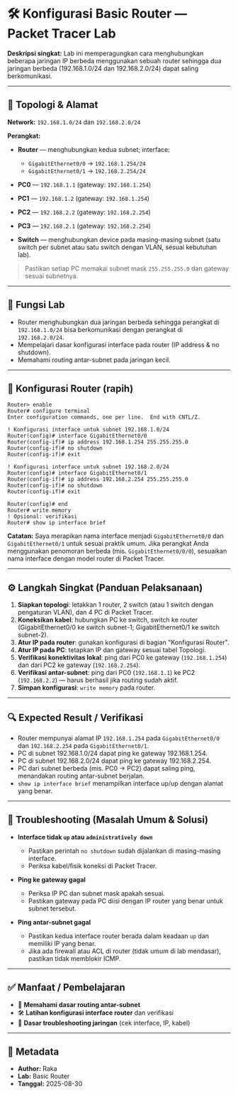 # 🛠️ Konfigurasi Basic Router — Packet Tracer Lab

**Deskripsi singkat:**
Lab ini memperagungkan cara menghubungkan beberapa jaringan IP berbeda menggunakan sebuah router sehingga dua jaringan berbeda (192.168.1.0/24 dan 192.168.2.0/24) dapat saling berkomunikasi.

---

## 🔌 Topologi & Alamat

**Network:** `192.168.1.0/24` dan `192.168.2.0/24`

**Perangkat:**

* **Router** — menghubungkan kedua subnet; interface:

  * `GigabitEthernet0/0` → `192.168.1.254/24`
  * `GigabitEthernet0/1` → `192.168.2.254/24`

* **PC0** — `192.168.1.1` (gateway: `192.168.1.254`)

* **PC1** — `192.168.1.2` (gateway: `192.168.1.254`)

* **PC2** — `192.168.2.2` (gateway: `192.168.2.254`)

* **PC3** — `192.168.2.1` (gateway: `192.168.2.254`)

* **Switch** — menghubungkan device pada masing-masing subnet (satu switch per subnet atau satu switch dengan VLAN, sesuai kebutuhan lab).

> Pastikan setiap PC memakai subnet mask `255.255.255.0` dan gateway sesuai subnetnya.

---

## 🔬 Fungsi Lab

* Router menghubungkan dua jaringan berbeda sehingga perangkat di `192.168.1.0/24` bisa berkomunikasi dengan perangkat di `192.168.2.0/24`.
* Mempelajari dasar konfigurasi interface pada router (IP address & no shutdown).
* Memahami routing antar-subnet pada jaringan kecil.

---

## 🧾 Konfigurasi Router (rapih)

```
Router> enable
Router# configure terminal
Enter configuration commands, one per line.  End with CNTL/Z.

! Konfigurasi interface untuk subnet 192.168.1.0/24
Router(config)# interface GigabitEthernet0/0
Router(config-if)# ip address 192.168.1.254 255.255.255.0
Router(config-if)# no shutdown
Router(config-if)# exit

! Konfigurasi interface untuk subnet 192.168.2.0/24
Router(config)# interface GigabitEthernet0/1
Router(config-if)# ip address 192.168.2.254 255.255.255.0
Router(config-if)# no shutdown
Router(config-if)# exit

Router(config)# end
Router# write memory
! Opsional: verifikasi
Router# show ip interface brief
```

**Catatan:** Saya merapikan nama interface menjadi `GigabitEthernet0/0` dan `GigabitEthernet0/1` untuk sesuai praktik umum. Jika perangkat Anda menggunakan penomoran berbeda (mis. `GigabitEthernet0/0/0`), sesuaikan nama interface dengan model router di Packet Tracer.

---

## ⚙️ Langkah Singkat (Panduan Pelaksanaan)

1. **Siapkan topologi**: letakkan 1 router, 2 switch (atau 1 switch dengan pengaturan VLAN), dan 4 PC di Packet Tracer.
2. **Koneksikan kabel**: hubungkan PC ke switch, switch ke router (GigabitEthernet0/0 ke switch subnet-1; GigabitEthernet0/1 ke switch subnet-2).
3. **Atur IP pada router**: gunakan konfigurasi di bagian "Konfigurasi Router".
4. **Atur IP pada PC**: tetapkan IP dan gateway sesuai tabel Topologi.
5. **Verifikasi konektivitas lokal**: ping dari PC0 ke gateway (`192.168.1.254`) dan dari PC2 ke gateway (`192.168.2.254`).
6. **Verifikasi antar-subnet**: ping dari PC0 (`192.168.1.1`) ke PC2 (`192.168.2.2`) — harus berhasil jika routing sudah aktif.
7. **Simpan konfigurasi**: `write memory` pada router.

---

## 🔍 Expected Result / Verifikasi

* Router mempunyai alamat IP `192.168.1.254` pada `GigabitEthernet0/0` dan `192.168.2.254` pada `GigabitEthernet0/1`.
* PC di subnet 192.168.1.0/24 dapat ping ke gateway 192.168.1.254.
* PC di subnet 192.168.2.0/24 dapat ping ke gateway 192.168.2.254.
* PC dari subnet berbeda (mis. PC0 → PC2) dapat saling ping, menandakan routing antar-subnet berjalan.
* `show ip interface brief` menampilkan interface up/up dengan alamat yang benar.

---

## 🛟 Troubleshooting (Masalah Umum & Solusi)

* **Interface tidak `up` atau `administratively down`**

  * Pastikan perintah `no shutdown` sudah dijalankan di masing-masing interface.
  * Periksa kabel/fisik koneksi di Packet Tracer.

* **Ping ke gateway gagal**

  * Periksa IP PC dan subnet mask apakah sesuai.
  * Pastikan gateway pada PC diisi dengan IP router yang benar untuk subnet tersebut.

* **Ping antar-subnet gagal**

  * Pastikan kedua interface router berada dalam keadaan `up` dan memiliki IP yang benar.
  * Jika ada firewall atau ACL di router (tidak umum di lab mendasar), pastikan tidak memblokir ICMP.

---

## ✅ Manfaat / Pembelajaran

* 🔎 **Memahami dasar routing antar-subnet**
* 🛠️ **Latihan konfigurasi interface router** dan verifikasi
* 🧭 **Dasar troubleshooting jaringan** (cek interface, IP, kabel)

---

## 📌 Metadata

* **Author:** Raka
* **Lab:** Basic Router
* **Tanggal:** 2025-08-30

